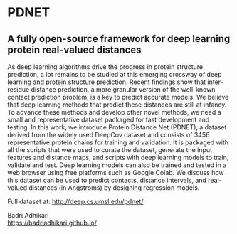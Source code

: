# PDNET
## A fully open-source framework for deep learning protein real-valued distances

As deep learning algorithms drive the progress in protein structure prediction, a lot remains to be studied at this emerging crossway of deep learning and protein structure prediction. Recent findings show that inter-residue distance prediction, a more granular version of the well-known contact prediction problem, is a key to predict accurate models. We believe that deep learning methods that predict these distances are still at infancy. To advance these methods and develop other novel methods, we need a small and representative dataset packaged for fast development and testing. In this work, we introduce Protein Distance Net (PDNET), a dataset derived from the widely used DeepCov dataset and consists of 3456 representative protein chains for training and validation. It is packaged with all the scripts that were used to curate the dataset, generate the input features and distance maps, and scripts with deep learning models to train, validate and test. Deep learning models can also be trained and tested in a web browser using free platforms such as Google Colab. We discuss how this dataset can be used to predict contacts, distance intervals, and real-valued distances (in Angstroms) by designing regression models.

Full dataset at: http://deep.cs.umsl.edu/pdnet/  

Badri Adhikari  
https://badriadhikari.github.io/  

[](depth_pred_comparison.png)
